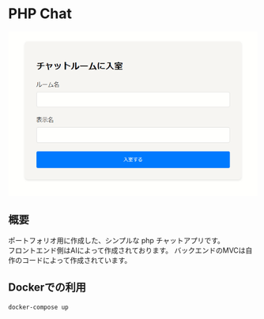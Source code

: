 # PHP Chat

![screenshot](https://raw.githubusercontent.com/s3ij1nn/chat/refs/heads/main/Demo.gif)

## 概要
ポートフォリオ用に作成した、シンプルな php チャットアプリです。  
フロントエンド側はAIによって作成されております。
バックエンドのMVCは自作のコードによって作成されています。

## Dockerでの利用

```
docker-compose up
```
